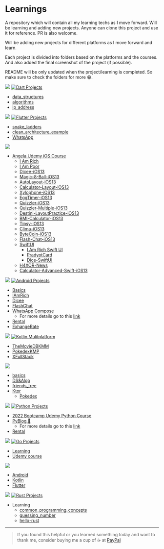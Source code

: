 # Learnings

A repository which will contain all my learning techs as I move forward. Will be learning and adding new projects. Anyone can clone this project and use it for reference. PR is also welcome.

Will be adding new projects for different platforms as I move forward and learn.

Each project is divided into folders based on the platforms and the courses. And also added the final screenshot of the project (if possible).

README will be only updated when the project/learning is completed. So make sure to check the folders for more 😁.

[<img src="https://img.shields.io/badge/Dart-0175C2?style=for-the-badge&logo=dart&logoColor=white" />](https://github.com/pradyotprksh/development_learning/tree/main/dart) [![Dart Projects](https://github.com/pradyotprksh/development_learning/actions/workflows/dart_code_checker.yml/badge.svg)](https://github.com/pradyotprksh/development_learning/actions/workflows/dart_code_checker.yml)
  - [data_structures](https://github.com/pradyotprksh/development_learning/tree/main/dart/data_structures)
  - [algorithms](https://github.com/pradyotprksh/development_learning/tree/main/dart/algorithms)
  - [ip_address](https://github.com/pradyotprksh/development_learning/tree/main/dart/ip_address)

[<img src="https://img.shields.io/badge/Flutter-02569B?style=for-the-badge&logo=flutter&logoColor=white" />](https://github.com/pradyotprksh/development_learning/tree/main/flutter) [![Flutter Projects](https://github.com/pradyotprksh/development_learning/actions/workflows/flutter_code_checker.yml/badge.svg)](https://github.com/pradyotprksh/development_learning/actions/workflows/flutter_code_checker.yml)
  - [snake_ladders](https://github.com/pradyotprksh/development_learning/tree/main/flutter/snake_ladders)
  - [clean_architecture_example](https://github.com/pradyotprksh/development_learning/tree/main/flutter/clean_architecture_example)
  - [WhatsApp](https://github.com/pradyotprksh/development_learning/tree/main/flutter/whatsapp)

[<img src="https://img.shields.io/badge/iOS-E34C26?style=for-the-badge&logo=ios&logoColor=white" />](https://github.com/pradyotprksh/development_learning/tree/main/ios)
  - [Angela Udemy iOS Course](https://github.com/pradyotprksh/development_learning/tree/main/ios/angela_udemy) 
    - [I Am Rich](https://github.com/pradyotprksh/development_learning/tree/main/ios/angela_udemy/i_am_rich)
    - [I Am Poor](https://github.com/pradyotprksh/development_learning/tree/main/ios/angela_udemy/i_am_poor)
    - [Dicee-iOS13](https://github.com/pradyotprksh/development_learning/tree/main/ios/angela_udemy/Dicee-iOS13)
    - [Magic-8-Ball-iOS13](https://github.com/pradyotprksh/development_learning/tree/main/ios/angela_udemy/Magic-8-Ball-iOS13)
    - [AutoLayout-iOS13](https://github.com/pradyotprksh/development_learning/tree/main/ios/angela_udemy/AutoLayout-iOS13)
    - [Calculator-Layout-iOS13](https://github.com/pradyotprksh/development_learning/tree/main/ios/angela_udemy/Calculator-Layout-iOS13)
    - [Xylophone-iOS13](https://github.com/pradyotprksh/development_learning/tree/main/ios/angela_udemy/Xylophone-iOS13)
    - [EggTimer-iOS13](https://github.com/pradyotprksh/development_learning/tree/main/ios/angela_udemy/EggTimer-iOS13)
    - [Quizzler-iOS13](https://github.com/pradyotprksh/development_learning/tree/main/ios/angela_udemy/Quizzler-iOS13)
    - [Quizzler-Multiple-iOS13](https://github.com/pradyotprksh/development_learning/tree/main/ios/angela_udemy/Quizzler-Multiple-iOS13)
    - [Destini-LayoutPractice-iOS13](https://github.com/pradyotprksh/development_learning/tree/main/ios/angela_udemy/Destini-LayoutPractice-iOS13)
    - [BMI-Calculator-iOS13](https://github.com/pradyotprksh/development_learning/tree/main/ios/angela_udemy/BMI-Calculator-iOS13)
    - [Tipsy-iOS13](https://github.com/pradyotprksh/development_learning/tree/main/ios/angela_udemy/Tipsy-iOS13)
    - [Clima-iOS13](https://github.com/pradyotprksh/development_learning/tree/main/ios/angela_udemy/Clima-iOS13)
    - [ByteCoin-iOS13](https://github.com/pradyotprksh/development_learning/tree/main/ios/angela_udemy/ByteCoin-iOS13)
    - [Flash-Chat-iOS13](https://github.com/pradyotprksh/development_learning/tree/main/ios/angela_udemy/Flash-Chat-iOS13)
    - [SwiftUI](https://github.com/pradyotprksh/development_learning/tree/main/ios/angela_udemy/SwiftUI)
      - [I Am Rich Swift UI](https://github.com/pradyotprksh/development_learning/tree/main/ios/angela_udemy/SwiftUI/I%20Am%20Rich%20Swift%20UI)
      - [PradyotCard](https://github.com/pradyotprksh/development_learning/tree/main/ios/angela_udemy/SwiftUI/PradyotCard)
      - [Dice-SwiftUI](https://github.com/pradyotprksh/development_learning/tree/main/ios/angela_udemy/SwiftUI/Dice-SwiftUI)
    - [H4XOR-News](https://github.com/pradyotprksh/development_learning/tree/main/ios/angela_udemy/SwiftUI/H4XOR-News)
    - [Calculator-Advanced-Swift-iOS13](https://github.com/pradyotprksh/development_learning/tree/main/ios/angela_udemy/Calculator-Advanced-Swift-iOS13)

[<img src="https://img.shields.io/badge/Android-3DDC84?style=for-the-badge&logo=android&logoColor=white" />](https://github.com/pradyotprksh/development_learning/tree/main/android) [![Android Projects](https://github.com/pradyotprksh/development_learning/actions/workflows/android_code_checker.yml/badge.svg)](https://github.com/pradyotprksh/development_learning/actions/workflows/android_code_checker.yml)
  - [Basics](https://github.com/pradyotprksh/development_learning/tree/main/android/basics)
  - [IAmRich](https://github.com/pradyotprksh/development_learning/tree/main/android/IAmRich)
  - [Dicee](https://github.com/pradyotprksh/development_learning/tree/main/android/Dicee)
  - [FlashChat](https://github.com/pradyotprksh/development_learning/tree/main/android/FlashChat)
  - [WhatsApp Compose](https://github.com/pradyotprksh/development_learning/tree/main/android/WhatsAppCompose)
    - For more details go to this [link](https://medium.com/geekculture/whatsapp-clone-jetpack-compose-d90120723d88)
  - [Rental](https://github.com/pradyotprksh/development_learning/tree/main/android/Rental)
  - [ExhangeRate](https://github.com/pradyotprksh/development_learning/tree/main/android/ExchangeRate)

[<img src="https://img.shields.io/badge/KotlinMulitplatform-3DDC84?style=for-the-badge&logo=android&logoColor=white" />](https://github.com/pradyotprksh/development_learning/tree/main/KotlinMultiplatform) [![Kotlin Mulitplatform](https://github.com/pradyotprksh/development_learning/actions/workflows/kotlin_multiplatform_code_checker.yml/badge.svg)](https://github.com/pradyotprksh/development_learning/actions/workflows/kotlin_multiplatform_code_checker.yml)
  - [TheMovieDBKMM](https://github.com/pradyotprksh/development_learning/tree/main/KotlinMultiplatform/TheMovieDBKMM)
  - [PokedexKMP](https://github.com/pradyotprksh/development_learning/tree/main/KotlinMultiplatform/PokedexKMP)
  - [XFullStack](https://github.com/pradyotprksh/development_learning/tree/main/KotlinMultiplatform/XFullStack)

[<img src="https://img.shields.io/badge/Kotlin-0095D5?&style=for-the-badge&logo=kotlin&logoColor=white" />](https://github.com/pradyotprksh/development_learning/tree/main/kotlin)
  - [basics](https://github.com/pradyotprksh/development_learning/tree/main/kotlin/basics)
  - [DS&Algo](https://github.com/pradyotprksh/development_learning/tree/main/kotlin/udemy_course)
  - [friends_tree](https://github.com/pradyotprksh/development_learning/tree/main/kotlin/friends_tree)
  - [Ktor](https://github.com/pradyotprksh/development_learning/tree/main/kotlin/ktor)
    - [Pokedex](https://github.com/pradyotprksh/development_learning/tree/main/kotlin/ktor/pokedex)
  
[<img src="https://img.shields.io/badge/Python-FFD43B?style=for-the-badge&logo=python&logoColor=blue" />](https://github.com/pradyotprksh/development_learning/tree/main/python) [![Python Projects](https://github.com/pradyotprksh/development_learning/actions/workflows/python_code_checker.yml/badge.svg)](https://github.com/pradyotprksh/development_learning/actions/workflows/python_code_checker.yml)
  - [2022 Bootcamp Udemy Python Course](https://github.com/pradyotprksh/development_learning/tree/main/python/UdemyCourse/2022_Python_Bootcamp) 
  - [PyBlog 🐍](https://github.com/pradyotprksh/development_learning/tree/main/python/pyblog)
    - For more details go to this [link](https://pradyotprksh4.medium.com/pyblog-python-firebase-448233b9baa2)
  - [Rental](https://github.com/pradyotprksh/development_learning/tree/main/python/renter)

[<img src="https://img.shields.io/badge/Go-FFD43B?style=for-the-badge&logo=go&logoColor=blue" />](https://github.com/pradyotprksh/development_learning/tree/main/go) [![Go Projects](https://github.com/pradyotprksh/development_learning/actions/workflows/go_code_checker.yml/badge.svg)](https://github.com/pradyotprksh/development_learning/actions/workflows/go_code_checker.yml)
 - [Learning](https://github.com/pradyotprksh/development_learning/tree/main/go/learning)
 - [Udemy course](https://github.com/pradyotprksh/development_learning/tree/main/go/stephen_udemy)

[<img src="https://img.shields.io/badge/Interview-FFD43B?style=for-the-badge&logo=go&logoColor=blue" />](https://github.com/pradyotprksh/development_learning/tree/main/interview)
  - [Android](https://github.com/pradyotprksh/development_learning/blob/main/interview/ANDROID_INTERVIEW_PREPERATION.md)
  - [Kotlin](https://github.com/pradyotprksh/development_learning/blob/main/interview/KOTLIN_INTERVIEW_PREPERATION.md)
  - [Flutter](https://github.com/pradyotprksh/development_learning/blob/main/interview/FLUTTER_INTERVIEW_PREPERATION.md)

[<img src="https://img.shields.io/badge/Rust?style=for-the-badge&logo=rust&logoColor=white" />](https://github.com/pradyotprksh/development_learning/tree/main/rust) [![Rust Projects](https://github.com/pradyotprksh/development_learning/actions/workflows/rust_code_checker.yml/badge.svg)](https://github.com/pradyotprksh/development_learning/actions/workflows/rust_code_checker.yml)
  - Learning
    - [common_programming_concepts](https://github.com/pradyotprksh/development_learning/tree/main/rust/common_programming_concepts)
    - [guessing_number](https://github.com/pradyotprksh/development_learning/tree/main/rust/guessing_number)
    - [hello-rust](https://github.com/pradyotprksh/development_learning/tree/main/rust/hello-rust)
  

---


> If you found this helpful or you learned something today and want to thank me, consider buying me a cup of ☕ at [PayPal](https://paypal.me/pradyotprksh)
